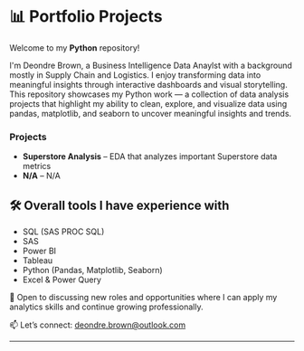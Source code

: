 # 📊 Portfolio Projects

Welcome to my **Python** repository!  

I'm Deondre Brown, a Business Intelligence Data Anaylst with a background mostly in Supply Chain and Logistics. I enjoy transforming data into meaningful insights through interactive dashboards and visual storytelling. This repository showcases my Python work — a collection of data analysis projects that highlight my ability to clean, explore, and visualize data using pandas, matplotlib, and seaborn to uncover meaningful insights and trends.
### Projects
- **Superstore Analysis** – EDA that analyzes important Superstore data metrics
- **N/A** – N/A

## 🛠️ Overall tools I have experience with

- SQL (SAS PROC SQL)
- SAS
- Power BI
- Tableau
- Python (Pandas, Matplotlib, Seaborn)
- Excel & Power Query

📍 Open to discussing new roles and opportunities where I can apply my analytics skills and continue growing professionally.


📫 Let’s connect: deondre.brown@outlook.com




---



